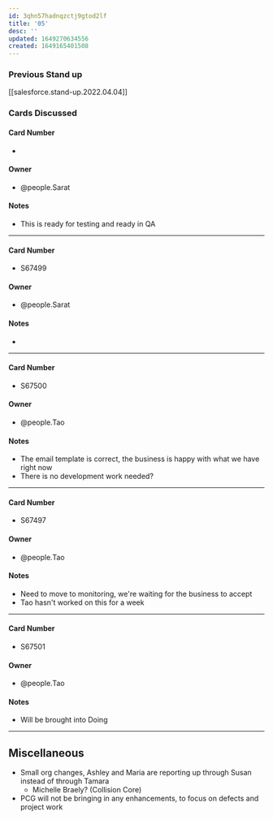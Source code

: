 ```yaml
---
id: 3qhn57hadnqzctj9gtod2lf
title: '05'
desc: ''
updated: 1649270634556
created: 1649165401508
---
```


### Previous Stand up
[[salesforce.stand-up.2022.04.04]]

### Cards Discussed
#### Card Number
- 
#### Owner
- @people.Sarat 
#### Notes
- This is ready for testing and ready in QA 
---
#### Card Number
- S67499
#### Owner
- @people.Sarat 
#### Notes
- 
---
#### Card Number
- S67500
#### Owner
- @people.Tao 
#### Notes
- The email template is correct, the business is happy with what we have right now
- There is no development work needed? 
---
#### Card Number
- S67497
#### Owner
- @people.Tao 
#### Notes
- Need to move to monitoring, we're waiting for the business to accept
- Tao hasn't worked on this for a week
---
#### Card Number
- S67501
#### Owner
- @people.Tao 
#### Notes
- Will be brought into Doing
---
## Miscellaneous
- Small org changes, Ashley and Maria are reporting up through Susan instead of through Tamara
  - Michelle Braely? (Collision Core) 
- PCG will not be bringing in any enhancements, to focus on defects and project work
